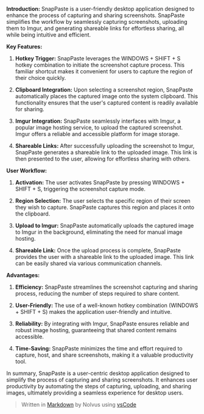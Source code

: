 **Introduction:** SnapPaste is a user-friendly desktop application designed to enhance the process of capturing and sharing screenshots. SnapPaste simplifies the workflow by seamlessly capturing screenshots, uploading them to Imgur, and generating shareable links for effortless sharing, all while being intuitive and efficient.

**Key Features:**

1.  **Hotkey Trigger:** SnapPaste leverages the WINDOWS + SHIFT + S hotkey combination to initiate the screenshot capture process. This familiar shortcut makes it convenient for users to capture the region of their choice quickly.
    
2.  **Clipboard Integration:** Upon selecting a screenshot region, SnapPaste automatically places the captured image onto the system clipboard. This functionality ensures that the user's captured content is readily available for sharing.
    
3.  **Imgur Integration:** SnapPaste seamlessly interfaces with Imgur, a popular image hosting service, to upload the captured screenshot. Imgur offers a reliable and accessible platform for image storage.
    
4.  **Shareable Links:** After successfully uploading the screenshot to Imgur, SnapPaste generates a shareable link to the uploaded image. This link is then presented to the user, allowing for effortless sharing with others.
    

**User Workflow:**

1.  **Activation:** The user activates SnapPaste by pressing WINDOWS + SHIFT + S, triggering the screenshot capture mode.
    
2.  **Region Selection:** The user selects the specific region of their screen they wish to capture. SnapPaste captures this region and places it onto the clipboard.
    
3.  **Upload to Imgur:** SnapPaste automatically uploads the captured image to Imgur in the background, eliminating the need for manual image hosting.
    
4.  **Shareable Link:** Once the upload process is complete, SnapPaste provides the user with a shareable link to the uploaded image. This link can be easily shared via various communication channels.
    

**Advantages:**

1.  **Efficiency:** SnapPaste streamlines the screenshot capturing and sharing process, reducing the number of steps required to share content.
    
2.  **User-Friendly:** The use of a well-known hotkey combination (WINDOWS + SHIFT + S) makes the application user-friendly and intuitive.
    
3.  **Reliability:** By integrating with Imgur, SnapPaste ensures reliable and robust image hosting, guaranteeing that shared content remains accessible.
    
4.  **Time-Saving:** SnapPaste minimizes the time and effort required to capture, host, and share screenshots, making it a valuable productivity tool.
    

In summary, SnapPaste is a user-centric desktop application designed to simplify the process of capturing and sharing screenshots. It enhances user productivity by automating the steps of capturing, uploading, and sharing images, ultimately providing a seamless experience for desktop users.


> Written in [Markdown](https://code.visualstudio.com/docs/languages/markdown#ref=NOLVUSMVP) by Nolvus using [vsCode](https://code.visualstudio.com)
